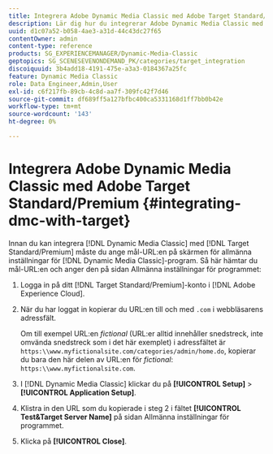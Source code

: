```yaml
---
title: Integrera Adobe Dynamic Media Classic med Adobe Target Standard/Premium
description: Lär dig hur du integrerar Adobe Dynamic Media Classic med Adobe Target Standard/Premium.
uuid: d1c07a52-b058-4ae3-a31d-44c43dc27f65
contentOwner: admin
content-type: reference
products: SG_EXPERIENCEMANAGER/Dynamic-Media-Classic
geptopics: SG_SCENESEVENONDEMAND_PK/categories/target_integration
discoiquuid: 3b4add18-4191-475e-a3a3-0184367a25fc
feature: Dynamic Media Classic
role: Data Engineer,Admin,User
exl-id: c6f217fb-89cb-4c8d-aa7f-309fc42f7d46
source-git-commit: df689ff5a127bfbc400ca5331168d1ff7bb0b42e
workflow-type: tm+mt
source-wordcount: '143'
ht-degree: 0%

---
```


# Integrera Adobe Dynamic Media Classic med Adobe Target Standard/Premium {#integrating-dmc-with-target}

Innan du kan integrera [!DNL Dynamic Media Classic] med [!DNL Target Standard/Premium] måste du ange mål-URL:en på skärmen för allmänna inställningar för [!DNL Dynamic Media Classic]-program. Så här hämtar du mål-URL:en och anger den på sidan Allmänna inställningar för programmet:

1. Logga in på ditt [!DNL Target Standard/Premium]-konto i [!DNL Adobe Experience Cloud].
1. När du har loggat in kopierar du URL:en till och med `.com` i webbläsarens adressfält.

   Om till exempel URL:en *fictional* (URL:er alltid innehåller snedstreck, inte omvända snedstreck som i det här exemplet) i adressfältet är `https:\\www.myfictionalsite.com/categories/admin/home.do`, kopierar du bara den här delen av URL:en för *fictional*: `https:\\www.myfictionalsite.com`.

1. I [!DNL Dynamic Media Classic] klickar du på **[!UICONTROL Setup]** > **[!UICONTROL Application Setup]**.
1. Klistra in den URL som du kopierade i steg 2 i fältet **[!UICONTROL Test&Target Server Name]** på sidan Allmänna inställningar för programmet.
1. Klicka på **[!UICONTROL Close]**.
